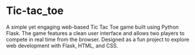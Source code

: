 # Tic-tac_toe
A simple yet engaging web-based Tic Tac Toe game built using Python Flask. The game features a clean user interface and allows two players to compete in real time from the browser. Designed as a fun project to explore web development with Flask, HTML, and CSS.
